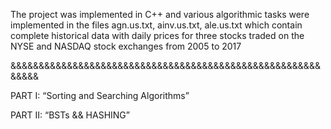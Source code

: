 The project was implemented in C++ and various algorithmic tasks were implemented in the files agn.us.txt, ainv.us.txt, ale.us.txt which contain complete historical data with daily prices for three stocks traded on the NYSE and NASDAQ stock exchanges from 2005 to 2017

&&&&&&&&&&&&&&&&&&&&&&&&&&&&&&&&&&&&&&&&&&&&&&&&&&&&&&&&&&&&

PART I: “Sorting and Searching Algorithms”

PART II: “BSTs && HASHING”
